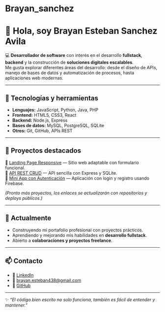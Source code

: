 # Brayan_sanchez

# 👋 Hola, soy Brayan Esteban Sanchez Avila  

💻 **Desarrollador de software** con interés en el desarrollo **fullstack**, **backend** y la construcción de **soluciones digitales escalables**.  
Me gusta explorar diferentes áreas del desarrollo: desde el diseño de APIs, manejo de bases de datos y automatización de procesos, hasta aplicaciones web modernas.  

---

## 🚀 Tecnologías y herramientas
- **Lenguajes:** JavaScript, Python, Java, PHP  
- **Frontend:** HTML5, CSS3, React  
- **Backend:** Node.js, Express  
- **Bases de datos:** MySQL, PostgreSQL, SQLite  
- **Otros:** Git, GitHub, APIs REST  

---

## 📂 Proyectos destacados
🔹 [Landing Page Responsive](#) — Sitio web adaptable con formulario funcional.  
🔹 [API REST CRUD](#) — API sencilla con Express y SQLite.  
🔹 [Mini App con Autenticación](#) — Aplicación con login y registro usando Firebase.  

*(Pronto más proyectos, los enlaces se actualizarán con repositorios y deploys públicos.)*  

---

## 🌱 Actualmente
- Construyendo mi portafolio profesional con proyectos prácticos.  
- Aprendiendo y mejorando mis habilidades en **desarrollo fullstack**.  
- Abierto a **colaboraciones y proyectos freelance**.  

---

## 📫 Contacto
- 💼 [LinkedIn](#)  
- 📧 brayan.esteban438@gmail.com
- 🐙 [GitHub](https://github.com/braya43)  

---

✨ *“El código bien escrito no solo funciona, también es fácil de entender y mantener.”*
